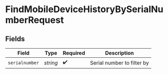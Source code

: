 # FindMobileDeviceHistoryBySerialNumberRequest


## Fields

| Field                      | Type                       | Required                   | Description                |
| -------------------------- | -------------------------- | -------------------------- | -------------------------- |
| `serialnumber`             | *string*                   | :heavy_check_mark:         | Serial number to filter by |